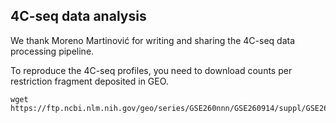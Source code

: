 ## 4C-seq data analysis

We thank Moreno Martinović for writing and sharing the 4C-seq data processing pipeline.

To reproduce the 4C-seq profiles, you need to download counts per restriction fragment deposited in GEO.
```
wget https://ftp.ncbi.nlm.nih.gov/geo/series/GSE260nnn/GSE260914/suppl/GSE260914%5F4c%5Fnormalised%5Fcounts%5Fper%5Ffragment.tsv.gz
```
